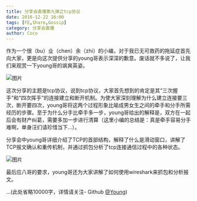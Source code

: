 ```yaml
---
title: 分享会直播第九弹之tcp协议
date: 2016-12-22 16:00
tags: [FE,Share,Gossip]
category: 分享会直播
author: Coco
---
```



作为一个很（bu）业（chen）余（zhi）的小编，对于我已无可救药的拖延症首先向大家，更是向这次提供分享的young哥表示深深的歉意。废话就不多说了，让我们来观赏一下young哥的飒爽英姿。

<!--more-->

![图片](/images/share/9-1.jpg)

这次分享的主题是tcp协议，说到tcp协议，大家首先想到的肯定是其“三次握手”和“四次挥手”的连接建立和断开机制。为使大家深刻理解为什么建立连接要三次，断开要四次，young哥将这两个过程形象比喻成男女生之间的牵手和分手所需经历的步骤。至于为什么分手比牵手多一步，young哥给出的解释是，双方在一起后会有财产纠葛，需要多加一步进行清算（这里小编的总结是：真是牵手容易分手难啊，单身汪们请珍惜当下...）。

分享会中young哥详细介绍了TCP的首部结构，解释了什么是滑动窗口，讲解了TCP报文确认和重传机制，并通过抓包分析了tcp连接通信过程中的各种状态。

![图片](/images/share/9-2.jpg)


最后应八哥的要求，young哥还为大家讲解了如何使用wireshark来抓包和分析报文。

...(此处省略10000字，详情请关注- Github [@Young](https://github.com/newbieYoung))











